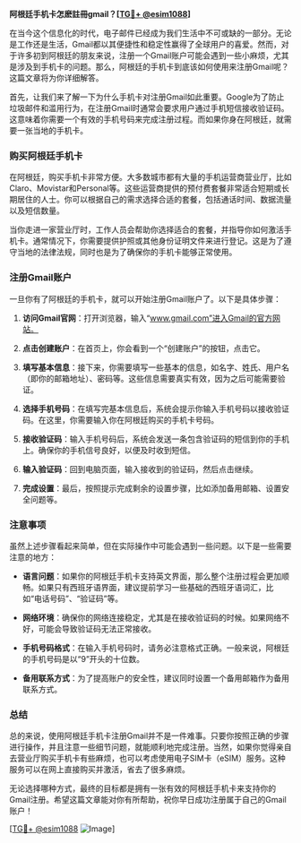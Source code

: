 **阿根廷手机卡怎麽註冊gmail？[[TG💪+ @esim1088](https://t.me/s/esim1088)]**

在当今这个信息化的时代，电子邮件已经成为我们生活中不可或缺的一部分。无论是工作还是生活，Gmail都以其便捷性和稳定性赢得了全球用户的喜爱。然而，对于许多初到阿根廷的朋友来说，注册一个Gmail账户可能会遇到一些小麻烦，尤其是涉及到手机卡的问题。那么，阿根廷的手机卡到底该如何使用来注册Gmail呢？这篇文章将为你详细解答。

首先，让我们来了解一下为什么手机卡对注册Gmail如此重要。Google为了防止垃圾邮件和滥用行为，在注册Gmail时通常会要求用户通过手机短信接收验证码。这意味着你需要一个有效的手机号码来完成注册过程。而如果你身在阿根廷，就需要一张当地的手机卡。

### 购买阿根廷手机卡

在阿根廷，购买手机卡非常方便。大多数城市都有大量的手机运营商营业厅，比如Claro、Movistar和Personal等。这些运营商提供的预付费套餐非常适合短期或长期居住的人士。你可以根据自己的需求选择合适的套餐，包括通话时间、数据流量以及短信数量。

当你走进一家营业厅时，工作人员会帮助你选择适合的套餐，并指导你如何激活手机卡。通常情况下，你需要提供护照或其他身份证明文件来进行登记。这是为了遵守当地的法律法规，同时也是为了确保你的手机卡能够正常使用。

### 注册Gmail账户

一旦你有了阿根廷的手机卡，就可以开始注册Gmail账户了。以下是具体步骤：

1. **访问Gmail官网**：打开浏览器，输入“www.gmail.com”进入Gmail的官方网站。
   
2. **点击创建账户**：在首页上，你会看到一个“创建账户”的按钮，点击它。

3. **填写基本信息**：接下来，你需要填写一些基本的信息，如名字、姓氏、用户名（即你的邮箱地址）、密码等。这些信息需要真实有效，因为之后可能需要验证。

4. **选择手机号码**：在填写完基本信息后，系统会提示你输入手机号码以接收验证码。在这里，你需要输入你在阿根廷购买的手机卡号码。

5. **接收验证码**：输入手机号码后，系统会发送一条包含验证码的短信到你的手机上。确保你的手机信号良好，以便及时收到短信。

6. **输入验证码**：回到电脑页面，输入接收到的验证码，然后点击继续。

7. **完成设置**：最后，按照提示完成剩余的设置步骤，比如添加备用邮箱、设置安全问题等。

### 注意事项

虽然上述步骤看起来简单，但在实际操作中可能会遇到一些问题。以下是一些需要注意的地方：

- **语言问题**：如果你的阿根廷手机卡支持英文界面，那么整个注册过程会更加顺畅。如果只有西班牙语界面，建议提前学习一些基础的西班牙语词汇，比如“电话号码”、“验证码”等。

- **网络环境**：确保你的网络连接稳定，尤其是在接收验证码的时候。如果网络不好，可能会导致验证码无法正常接收。

- **手机号码格式**：在输入手机号码时，请务必注意格式正确。一般来说，阿根廷的手机号码是以“9”开头的十位数。

- **备用联系方式**：为了提高账户的安全性，建议同时设置一个备用邮箱作为备用联系方式。

### 总结

总的来说，使用阿根廷手机卡注册Gmail并不是一件难事。只要你按照正确的步骤进行操作，并且注意一些细节问题，就能顺利地完成注册。当然，如果你觉得亲自去营业厅购买手机卡有些麻烦，也可以考虑使用电子SIM卡（eSIM）服务。这种服务可以在网上直接购买并激活，省去了很多麻烦。

无论选择哪种方式，最终的目标都是拥有一张有效的阿根廷手机卡来支持你的Gmail注册。希望这篇文章能对你有所帮助，祝你早日成功注册属于自己的Gmail账户！

[[TG💪+ @esim1088](https://t.me/s/esim1088) ![Image](https://i.postimg.cc/4NQfJmqS/Snipaste-2025-05-13-00-14-12.png)]